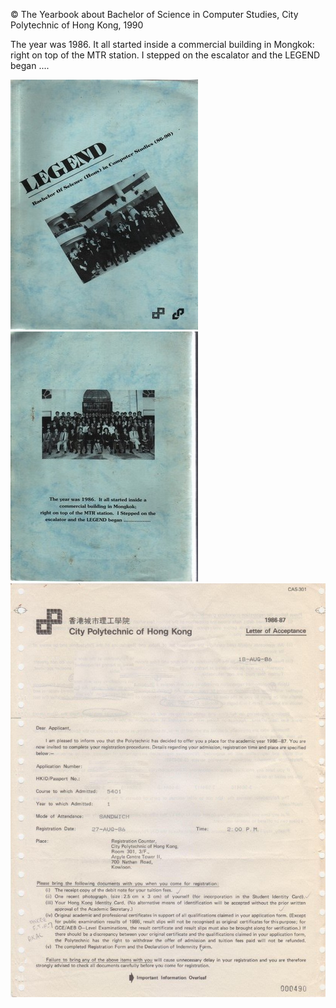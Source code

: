 © The Yearbook about Bachelor of Science in Computer Studies, City Polytechnic of Hong Kong, 1990

The year was 1986. It all started inside a commercial building in Mongkok: right on top of the MTR station. I stepped on the escalator and the LEGEND began ....

![Front Cover](legend.fcover.jpg)
![Back Cover](legend.bcover.jpg)
![Letter of Acceptance 1986](letter.of.acceptance.jpg)
